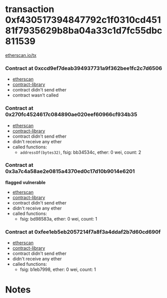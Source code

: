 # transaction 0xf430517394847792c1f0310cd45181f7935629b8ba04a33c1d7fc55dbc811539

[etherscan.io/tx](https://etherscan.io/tx/0xf430517394847792c1f0310cd45181f7935629b8ba04a33c1d7fc55dbc811539)


### Contract at 0xccd9ef7deab394937731a9f362bee1fc2c7d6506

* [etherscan](https://etherscan.io/address/0xccd9ef7deab394937731a9f362bee1fc2c7d6506)
* [contract-library](https://contract-library.com/contracts/Ethereum/ccd9ef7deab394937731a9f362bee1fc2c7d6506)
* contract didn't send ether
* contract wasn't called


### Contract at 0x270fc4524617c084890ae020eef60966cf934b35

* [etherscan](https://etherscan.io/address/0x270fc4524617c084890ae020eef60966cf934b35)
* [contract-library](https://contract-library.com/contracts/Ethereum/270fc4524617c084890ae020eef60966cf934b35)
* contract didn't send ether
* didn't receive any ether
* called functions:
    * `addressOf(bytes32)`, fsig: bb34534c, ether: 0 wei, count: 2


### Contract at 0x3a7c4a58ae2e0815a4370ed0c17d10b9014e6201

**flagged vulnerable**

* [etherscan](https://etherscan.io/address/0x3a7c4a58ae2e0815a4370ed0c17d10b9014e6201)
* [contract-library](https://contract-library.com/contracts/Ethereum/3a7c4a58ae2e0815a4370ed0c17d10b9014e6201)
* contract didn't send ether
* didn't receive any ether
* called functions:
    * fsig: bd98583a, ether: 0 wei, count: 1


### Contract at 0xfee1eb5eb2057214f7a8f3a4ddaf2b7d60cd690f

* [etherscan](https://etherscan.io/address/0xfee1eb5eb2057214f7a8f3a4ddaf2b7d60cd690f)
* [contract-library](https://contract-library.com/contracts/Ethereum/fee1eb5eb2057214f7a8f3a4ddaf2b7d60cd690f)
* contract didn't send ether
* didn't receive any ether
* called functions:
    * fsig: b1eb7998, ether: 0 wei, count: 1

# Notes

